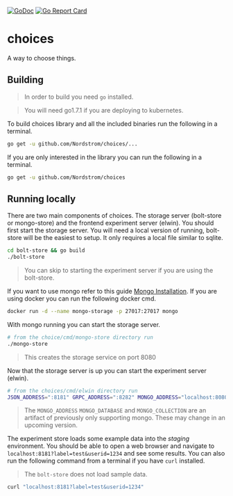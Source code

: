 [![GoDoc](https://godoc.org/github.com/Nordstrom/choices?status.svg)](https://godoc.org/github.com/Nordstrom/choices)
[![Go Report Card](https://goreportcard.com/badge/github.com/Nordstrom/choices)](https://goreportcard.com/report/github.com/Nordstrom/choices)

# choices
A way to choose things.

## Building

> In order to build you need `go` installed.

> You will need go1.7.1 if you are deploying to kubernetes.

To build choices library and all the included binaries run the following in a
terminal.

```bash
go get -u github.com/Nordstrom/choices/...
```

If you are only interested in the library you can run the following in a
terminal.

```bash
go get -u github.com/Nordstrom/choices
```

## Running locally

There are two main components of choices. The storage server (bolt-store or
mongo-store) and the frontend experiment server (elwin). You should first start
the storage server. You will need a local version of running, bolt-store will
be the easiest to setup. It only requires a local file similar to sqlite.

```bash
cd bolt-store && go build
./bolt-store
```

> You can skip to starting the experiment server if you are using the bolt-store.

If you want to use mongo refer to this guide [Mongo
Installation](https://docs.mongodb.com/manual/installation/). If you are using
docker you can run the following docker cmd.

```bash
docker run -d --name mongo-storage -p 27017:27017 mongo
```

With mongo running you can start the storage server.

```bash
# from the choice/cmd/mongo-store directory run
./mongo-store
```

> This creates the storage service on port 8080

Now that the storage server is up you can start the experiment server (elwin).

```bash
# from the choices/cmd/elwin directory run
JSON_ADDRESS=":8181" GRPC_ADDRESS=":8282" MONGO_ADDRESS="localhost:8080" MONGO_DATABASE="elwin" MONGO_COLLECTION="staging" ./elwin
```
> The `MONGO_ADDRESS` `MONGO_DATABASE` and `MONGO_COLLECTION` are an artifact of
> previously only supporting mongo. These may change in an upcoming version.

The experiment store loads some example data into the *staging* environment.
You should be able to open a web browser and navigate to
`localhost:8181?label=test&userid=1234` and see some results. You can also run
the following command from a terminal if you have `curl` installed.

> The `bolt-store` does not load sample data.

```bash
curl "localhost:8181?label=test&userid=1234"
```
